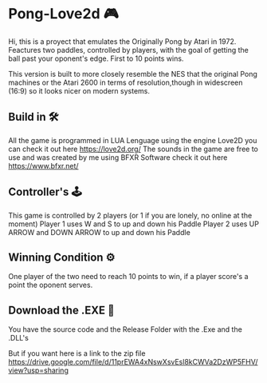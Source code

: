 # Pong-Love2d 🎮

Hi, this is a proyect that emulates the Originally Pong by Atari in 1972. Feactures two paddles, controlled by players, with the goal of getting the ball past your oponent's edge. First to 10 points wins.

This version is built to more closely resemble the NES that the original Pong machines or the Atari 2600 in terms of resolution,though in widescreen (16:9) so it looks nicer on modern systems.

## Build in 🛠️

All the game is programmed in LUA Lenguage using the engine Love2D you can check it out here https://love2d.org/
The sounds in the game are free to use and was created by me using BFXR Software check it out here https://www.bfxr.net/


## Controller's 🕹️

This game is controlled by 2 players (or 1 if you are lonely, no online at the moment)
Player 1 uses W and S to up and down his Paddle
Player 2 uses UP ARROW and DOWN ARROW to up and down his Paddle

## Winning Condition ⚙️

One player of the two need to reach 10 points to win, if a player score's a point the oponent serves.

## Download the .EXE 🚀

You have the source code and the Release Folder with the .Exe and the .DLL's

But if you want here is a link to the zip file https://drive.google.com/file/d/11prEWA4xNswXsvEsl8kCWVa2DzWP5FHV/view?usp=sharing
